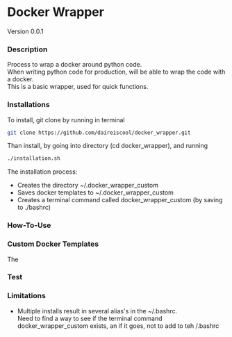 # Docker Wrapper
Version 0.0.1

### Description
Process to wrap a docker around python code.  
When writing python code for production, will be able to wrap the code with a docker.  
This is a basic wrapper, used for quick functions.  

### Installations
To install, git clone by running in terminal 
```bash
git clone https://github.com/daireiscool/docker_wrapper.git
```  
  
Than install, by going into directory (cd docker_wrapper), and running
```bash
./installation.sh
```  
The installation process:
* Creates the directory ~/.docker_wrapper_custom
* Saves docker templates to ~/.docker_wrapper_custom
* Creates a terminal command called docker_wrapper_custom (by saving to ./bashrc)


### How-To-Use

### Custom Docker Templates  
The 

### Test

### Limitations
* Multiple installs result in several alias's in the ~/.bashrc.  
Need to find a way to see if the terminal command docker_wrapper_custom exists, an if it goes, not to add to teh /.bashrc 
